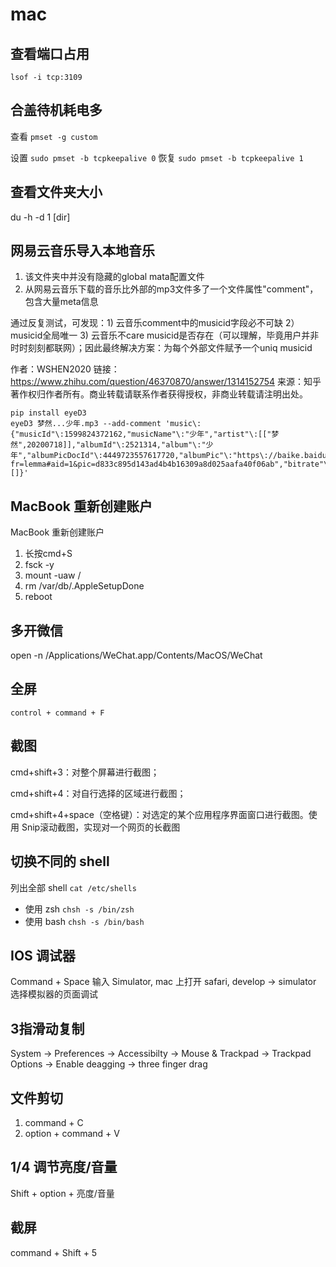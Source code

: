 # mac

## 查看端口占用 

`lsof -i tcp:3109`

## 合盖待机耗电多

查看  `pmset -g custom`

设置 `sudo pmset -b tcpkeepalive 0` 恢复 `sudo pmset -b tcpkeepalive 1`

## 查看文件夹大小

du -h -d 1 [dir]

## 网易云音乐导入本地音乐

1. 该文件夹中并没有隐藏的global mata配置文件
2. 从网易云音乐下载的音乐比外部的mp3文件多了一个文件属性"comment"，包含大量meta信息

通过反复测试，可发现：1) 云音乐comment中的musicid字段必不可缺 2）musicid全局唯一 3) 云音乐不care musicid是否存在（可以理解，毕竟用户并非时时刻刻都联网）；因此最终解决方案：为每个外部文件赋予一个uniq musicid

作者：WSHEN2020
链接：https://www.zhihu.com/question/46370870/answer/1314152754
来源：知乎
著作权归作者所有。商业转载请联系作者获得授权，非商业转载请注明出处。

```
pip install eyeD3
eyeD3 梦然...少年.mp3 --add-comment 'music\:{"musicId"\:1599824372162,"musicName"\:"少年","artist"\:[["梦然",20200718]],"albumId"\:2521314,"album"\:"少年","albumPicDocId"\:4449723557617720,"albumPic"\:"https\://baike.baidu.com/pic/%E5%B0%91%E5%B9%B4/22741217/1/d833c895d143ad4b4b16309a8d025aafa40f06ab?fr=lemma#aid=1&pic=d833c895d143ad4b4b16309a8d025aafa40f06ab","bitrate"\:320000,"mp3DocId"\:5726256557462066,"duration"\:249182,"mvId"\:326166,"alias"\:[]}'
```


## MacBook 重新创建账户

MacBook 重新创建账户
1. 长按cmd+S
2. fsck -y
3. mount -uaw /
4. rm /var/db/.AppleSetupDone
5. reboot

## 多开微信

open -n /Applications/WeChat.app/Contents/MacOS/WeChat

## 全屏

`control + command + F`

## 截图

cmd+shift+3：对整个屏幕进行截图；

cmd+shift+4：对自行选择的区域进行截图；

cmd+shift+4+space（空格键）：对选定的某个应用程序界面窗口进行截图。使用 Snip滚动截图，实现对一个网页的长截图

## 切换不同的 shell

列出全部 shell `cat /etc/shells`

- 使用 zsh `chsh -s /bin/zsh`
- 使用 bash `chsh -s /bin/bash`

## IOS 调试器

Command + Space 输入 Simulator, mac 上打开 safari, develop -> simulator 选择模拟器的页面调试

## 3指滑动复制

System -> Preferences -> Accessibilty -> Mouse & Trackpad -> Trackpad Options -> Enable deagging -> three finger drag

## 文件剪切

1. command + C
2. option + command + V

## 1/4 调节亮度/音量

Shift + option + 亮度/音量

## 截屏

command + Shift + 5